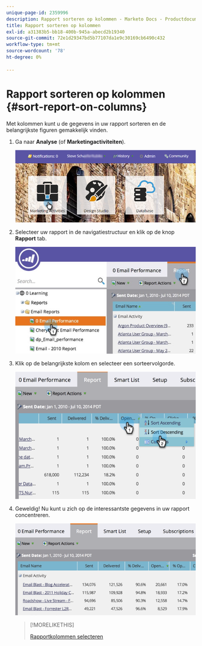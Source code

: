 ```yaml
---
unique-page-id: 2359996
description: Rapport sorteren op kolommen - Marketo Docs - Productdocumentatie
title: Rapport sorteren op kolommen
exl-id: a31383b5-bb18-400b-945a-abecd2b19340
source-git-commit: 72e1d29347bd5b77107da1e9c30169cb6490c432
workflow-type: tm+mt
source-wordcount: '78'
ht-degree: 0%

---
```


# Rapport sorteren op kolommen {#sort-report-on-columns}

Met kolommen kunt u de gegevens in uw rapport sorteren en de belangrijkste figuren gemakkelijk vinden.

1. Ga naar **Analyse** (of **Marketingactiviteiten**).

   ![](assets/login-marketing-activities.png)

1. Selecteer uw rapport in de navigatiestructuur en klik op de knop **Rapport** tab.

   ![](assets/reports2.jpg)

1. Klik op de belangrijkste kolom en selecteer een sorteervolgorde.

   ![](assets/image2014-9-16-10-3a47-3a46.png)

1. Geweldig! Nu kunt u zich op de interessantste gegevens in uw rapport concentreren.

   ![](assets/image2014-9-16-10-3a47-3a50.png)

   >[!MORELIKETHIS]
   >
   >[Rapportkolommen selecteren](/help/marketo/product-docs/reporting/basic-reporting/editing-reports/select-report-columns.md)
